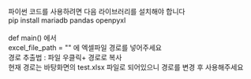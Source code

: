 파이썬 코드를 사용하려면 다음 라이브러리를 설치해야 합니다<br/>
pip install mariadb pandas openpyxl<br/>
<br/>
def main() 에서 <br/>
excel_file_path = "" 에 엑셀파일 경로를 넣어주세요<br/>
경로 추출법 : 파일 우클릭+ 경로로 복사<br/>
현재 경로는 바탕화면의 test.xlsx 파일로 되어있으니 경로를 변경 후 사용해주세요<br/>
